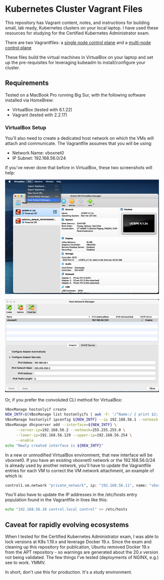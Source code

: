 # Kubernetes Cluster Vagrant Files

This repository has Vagrant content, notes, and instructions for building
small, lab ready, Kubernetes clusters on your local laptop.  I have used
these resources for studying for the Certified Kubernetes Administrator
exam.

There are two Vagrantfiles: a [single node control plane](single/Vagrantfile)
and a [multi-node control plane](multi/Vagrantfile)

These files build the virtual machines in VirtualBox on your laptop and
set up the pre-requisites for leveraging kubeadm to install/configure
your cluster.

## Requirements

Tested on a MacBook Pro running Big Sur, with the following software
installed via HomeBrew:

- VirtualBox (tested with 6.1.22)
- Vagrant (tested with 2.2.17)

### VirtualBox Setup

You'll also need to create a dedicated host network on which the VMs will
attach and communicate. The Vagrantfile assumes that you will be using:

- Network Name: vboxnet0
- IP Subnet: 192.168.56.0/24

If you've never done that before in VirtualBox, these two screenshots
will help:

![Host Network Manager](./media/Launch-Host-Network-Manager.png)

![vboxnet0 Network Settings](./media/Create-Network-vboxnet0.png)

Or, if you prefer the convoluted CLI method for VirtualBox:

```bash
VBoxManage hostonlyif create
NEW_INTF=$(VBoxManage list hostonlyifs | awk -F: '/^Name:/ { print $2; }' | sed -e 's/ *//' | tail -1)
VBoxManage hostonlyif ipconfig ${NEW_INTF} --ip 192.168.56.1 --netmask 255.255.255.0
VBoxManage dhcpserver add --interface=${NEW_INTF} \
     --server-ip=192.168.56.2 --netmask=255.255.255.0 \
     --lower-ip=192.168.56.129 --upper-ip=192.168.56.254 \
     --enable
echo "Newly created interface is ${NEW_INTF}"
```

In a new or unmodified VirtualBox environment, that new interface will be
vboxnet0.  If you have an existing vboxnet0 network or the 192.168.56.0/24
is already used by another network, you'll have to update the Vagrantfile
entries for each VM to correct the VM network attachment, an example of which is:

```bash
control1.vm.network "private_network", ip: "192.168.56.11", name: "vboxnet0", hostname: true
```

You'll also have to update the IP addresses in the /etc/hosts entry population
found in the Vagrantfile in lines like this:

```bash
echo "192.168.56.10 control.local control" >> /etc/hosts
```

## Caveat for rapidly evolving ecosystems

When I tested for the Certified Kubernetes Administrator exam, I was able
to lock versions at K8s 1.19.x and leverage Docker 19.x. Since the exam and
cleaning up this repository for publication, Ubuntu removed Docker 19.x from
the APT repository - so warnings are generated about the 20.x version not
being validated. The few things I've tested (deployments of NGINX, e.g.)
see to work. YMMV.

In short, don't use this for production. It's a study environment.
